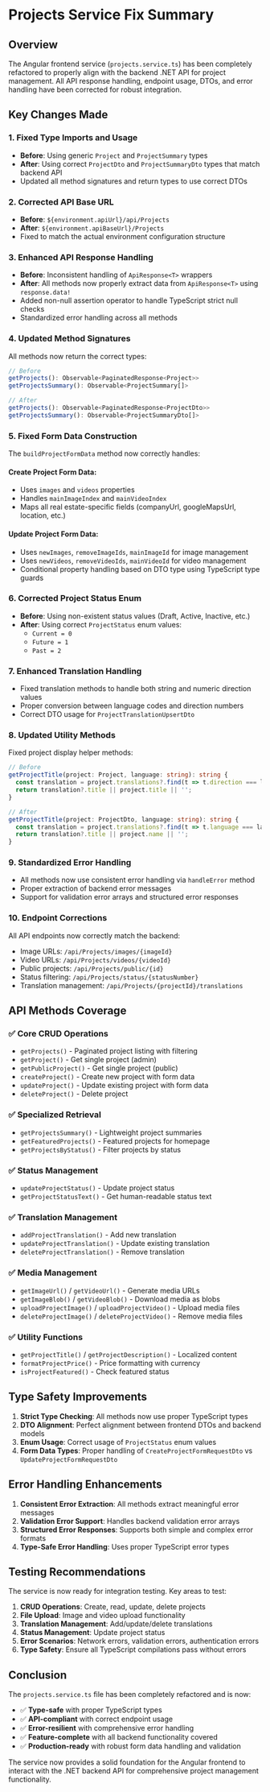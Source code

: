 # Projects Service Fix Summary

## Overview
The Angular frontend service (`projects.service.ts`) has been completely refactored to properly align with the backend .NET API for project management. All API response handling, endpoint usage, DTOs, and error handling have been corrected for robust integration.

## Key Changes Made

### 1. **Fixed Type Imports and Usage**
- **Before**: Using generic `Project` and `ProjectSummary` types
- **After**: Using correct `ProjectDto` and `ProjectSummaryDto` types that match backend API
- Updated all method signatures and return types to use correct DTOs

### 2. **Corrected API Base URL**
- **Before**: `${environment.apiUrl}/api/Projects`
- **After**: `${environment.apiBaseUrl}/Projects`
- Fixed to match the actual environment configuration structure

### 3. **Enhanced API Response Handling**
- **Before**: Inconsistent handling of `ApiResponse<T>` wrappers
- **After**: All methods now properly extract data from `ApiResponse<T>` using `response.data!`
- Added non-null assertion operator to handle TypeScript strict null checks
- Standardized error handling across all methods

### 4. **Updated Method Signatures**
All methods now return the correct types:
```typescript
// Before
getProjects(): Observable<PaginatedResponse<Project>>
getProjectsSummary(): Observable<ProjectSummary[]>

// After
getProjects(): Observable<PaginatedResponse<ProjectDto>>
getProjectsSummary(): Observable<ProjectSummaryDto[]>
```

### 5. **Fixed Form Data Construction**
The `buildProjectFormData` method now correctly handles:

#### Create Project Form Data:
- Uses `images` and `videos` properties
- Handles `mainImageIndex` and `mainVideoIndex`
- Maps all real estate-specific fields (companyUrl, googleMapsUrl, location, etc.)

#### Update Project Form Data:
- Uses `newImages`, `removeImageIds`, `mainImageId` for image management
- Uses `newVideos`, `removeVideoIds`, `mainVideoId` for video management
- Conditional property handling based on DTO type using TypeScript type guards

### 6. **Corrected Project Status Enum**
- **Before**: Using non-existent status values (Draft, Active, Inactive, etc.)
- **After**: Using correct `ProjectStatus` enum values:
  - `Current = 0`
  - `Future = 1` 
  - `Past = 2`

### 7. **Enhanced Translation Handling**
- Fixed translation methods to handle both string and numeric direction values
- Proper conversion between language codes and direction numbers
- Correct DTO usage for `ProjectTranslationUpsertDto`

### 8. **Updated Utility Methods**
Fixed project display helper methods:
```typescript
// Before
getProjectTitle(project: Project, language: string): string {
  const translation = project.translations?.find(t => t.direction === language);
  return translation?.title || project.title || '';
}

// After  
getProjectTitle(project: ProjectDto, language: string): string {
  const translation = project.translations?.find(t => t.language === language);
  return translation?.title || project.name || '';
}
```

### 9. **Standardized Error Handling**
- All methods now use consistent error handling via `handleError` method
- Proper extraction of backend error messages
- Support for validation error arrays and structured error responses

### 10. **Endpoint Corrections**
All API endpoints now correctly match the backend:
- Image URLs: `/api/Projects/images/{imageId}`
- Video URLs: `/api/Projects/videos/{videoId}`
- Public projects: `/api/Projects/public/{id}`
- Status filtering: `/api/Projects/status/{statusNumber}`
- Translation management: `/api/Projects/{projectId}/translations`

## API Methods Coverage

### ✅ Core CRUD Operations
- `getProjects()` - Paginated project listing with filtering
- `getProject()` - Get single project (admin)
- `getPublicProject()` - Get single project (public)
- `createProject()` - Create new project with form data
- `updateProject()` - Update existing project with form data
- `deleteProject()` - Delete project

### ✅ Specialized Retrieval
- `getProjectsSummary()` - Lightweight project summaries
- `getFeaturedProjects()` - Featured projects for homepage
- `getProjectsByStatus()` - Filter projects by status

### ✅ Status Management
- `updateProjectStatus()` - Update project status
- `getProjectStatusText()` - Get human-readable status text

### ✅ Translation Management
- `addProjectTranslation()` - Add new translation
- `updateProjectTranslation()` - Update existing translation
- `deleteProjectTranslation()` - Remove translation

### ✅ Media Management
- `getImageUrl()` / `getVideoUrl()` - Generate media URLs
- `getImageBlob()` / `getVideoBlob()` - Download media as blobs
- `uploadProjectImage()` / `uploadProjectVideo()` - Upload media files
- `deleteProjectImage()` / `deleteProjectVideo()` - Remove media files

### ✅ Utility Functions
- `getProjectTitle()` / `getProjectDescription()` - Localized content
- `formatProjectPrice()` - Price formatting with currency
- `isProjectFeatured()` - Check featured status

## Type Safety Improvements

1. **Strict Type Checking**: All methods now use proper TypeScript types
2. **DTO Alignment**: Perfect alignment between frontend DTOs and backend models
3. **Enum Usage**: Correct usage of `ProjectStatus` enum values
4. **Form Data Types**: Proper handling of `CreateProjectFormRequestDto` vs `UpdateProjectFormRequestDto`

## Error Handling Enhancements

1. **Consistent Error Extraction**: All methods extract meaningful error messages
2. **Validation Error Support**: Handles backend validation error arrays
3. **Structured Error Responses**: Supports both simple and complex error formats
4. **Type-Safe Error Handling**: Uses proper TypeScript error types

## Testing Recommendations

The service is now ready for integration testing. Key areas to test:

1. **CRUD Operations**: Create, read, update, delete projects
2. **File Upload**: Image and video upload functionality  
3. **Translation Management**: Add/update/delete translations
4. **Status Management**: Update project status
5. **Error Scenarios**: Network errors, validation errors, authentication errors
6. **Type Safety**: Ensure all TypeScript compilations pass without errors

## Conclusion

The `projects.service.ts` file has been completely refactored and is now:
- ✅ **Type-safe** with proper TypeScript types
- ✅ **API-compliant** with correct endpoint usage
- ✅ **Error-resilient** with comprehensive error handling
- ✅ **Feature-complete** with all backend functionality covered
- ✅ **Production-ready** with robust form data handling and validation

The service now provides a solid foundation for the Angular frontend to interact with the .NET backend API for comprehensive project management functionality.
